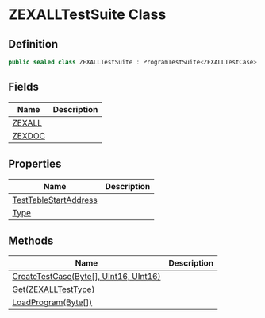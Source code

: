 # ZEXALLTestSuite Class
## Definition

```c#
public sealed class ZEXALLTestSuite : ProgramTestSuite<ZEXALLTestCase>
```

## Fields

| Name | Description |
| ---- | ----------- |
| [ZEXALL](MrKWatkins.EmulatorTestSuites.Z80.Program.ZEXALL.ZEXALLTestSuite.ZEXALL.md) |  |
| [ZEXDOC](MrKWatkins.EmulatorTestSuites.Z80.Program.ZEXALL.ZEXALLTestSuite.ZEXDOC.md) |  |

## Properties

| Name | Description |
| ---- | ----------- |
| [TestTableStartAddress](MrKWatkins.EmulatorTestSuites.Z80.Program.ZEXALL.ZEXALLTestSuite.TestTableStartAddress.md) |  |
| [Type](MrKWatkins.EmulatorTestSuites.Z80.Program.ZEXALL.ZEXALLTestSuite.Type.md) |  |

## Methods

| Name | Description |
| ---- | ----------- |
| [CreateTestCase(Byte\[\], UInt16, UInt16)](MrKWatkins.EmulatorTestSuites.Z80.Program.ZEXALL.ZEXALLTestSuite.CreateTestCase.md) |  |
| [Get(ZEXALLTestType)](MrKWatkins.EmulatorTestSuites.Z80.Program.ZEXALL.ZEXALLTestSuite.Get.md) |  |
| [LoadProgram(Byte\[\])](MrKWatkins.EmulatorTestSuites.Z80.Program.ZEXALL.ZEXALLTestSuite.LoadProgram.md) |  |

